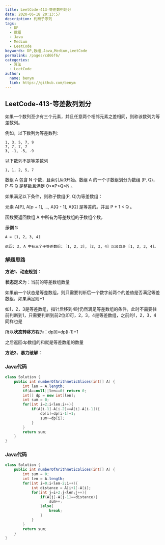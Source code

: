 ```yaml
---
title: LeetCode-413-等差数列划分
date: 2020-06-18 20:13:57
description: 判断子序列
tags: 
  - DP
  - 数组
  - Java
  - Medium
  - LeetCode
keywords: DP,数组,Java,Medium,LeetCode
permalink: /pages/cd66f6/
categories: 
  - 算法
  - LeetCode
author: 
  name: benym
  link: https://github.com/benym
---
```


## LeetCode-413-等差数列划分

如果一个数列至少有三个元素，并且任意两个相邻元素之差相同，则称该数列为等差数列。

例如，以下数列为等差数列:

```
1, 3, 5, 7, 9
7, 7, 7, 7
3, -1, -5, -9
```

以下数列不是等差数列

```
1, 1, 2, 5, 7
```

 <!--more-->

数组 A 包含 N 个数，且索引从0开始。数组 A 的一个子数组划分为数组 (P, Q)，P 与 Q 是整数且满足 0<=P<Q<N 。

如果满足以下条件，则称子数组(P, Q)为等差数组：

元素 A[P], A[p + 1], ..., A[Q - 1], A[Q] 是等差的。并且 P + 1 < Q 。

函数要返回数组 A 中所有为等差数组的子数组个数。

**示例 1:**

```
A = [1, 2, 3, 4]

返回: 3, A 中有三个子等差数组: [1, 2, 3], [2, 3, 4] 以及自身 [1, 2, 3, 4]。
```

### 解题思路

**方法1、动态规划：**

**状态定义**为：当前的等差数组数量

如果前一个状态是等差数组，则只需要判断后一个数字前两个的差值是否满足等差数组，如果满足则+1

如1，2，3是等差数组，指针后移到4时仍然满足等差数组的条件，此时不需要往前判断到1，只需要判断到前2位即可，2，3，4是等差数组，之前的1，2，3，4同样也是

所以**状态转移方程**为：dp[i]=dp[i-1]+1

之后返回dp数组的和就是等差数组的数量

**方法2、暴力破解：**

### Java代码

```java
class Solution {
    public int numberOfArithmeticSlices(int[] A) {
        int len = A.length;
        if(A==null||len==0) return 0;
        int[] dp = new int[len];
        int sum = 0;
        for(int i=2;i<len;i++){
            if(A[i-1]-A[i-2]==A[i]-A[i-1]){
                dp[i]=dp[i-1]+1;
                sum+=dp[i];
            }
        }
        return sum;
    }
}
```

### Java代码

```java
class Solution {
    public int numberOfArithmeticSlices(int[] A) {
        int sum = 0;
        int len = A.length;
        for(int i=0;i<len-2;i++){
            int distance = A[i+1]-A[i];
            for(int j=i+2;j<len;j++){
                if(A[j]-A[j-1]==distance){
                    sum++;
                }else{
                    break;
                }
            }
        }
        return sum;
    }
}
```





